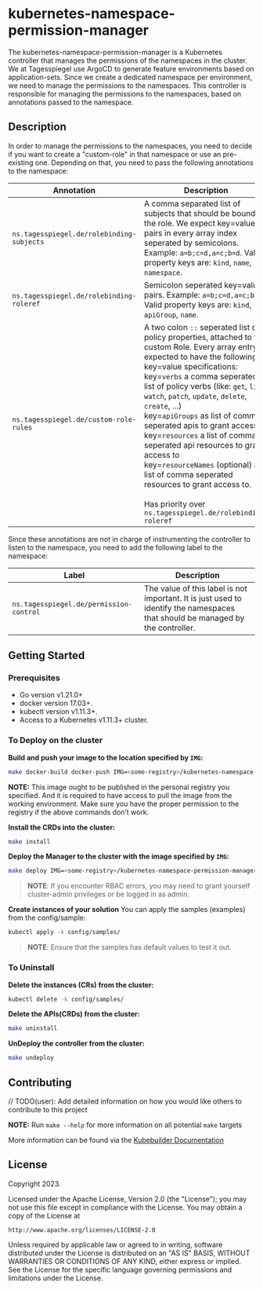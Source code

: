 # kubernetes-namespace-permission-manager

The kubernetes-namespace-permission-manager is a Kubernetes controller that manages the permissions of the namespaces in the cluster. We at Tagesspiegel use ArgoCD to generate feature environments based on application-sets. Since we create a dedicated namespace per environment, we need to manage the permissions to the namespaces. This controller is responsible for managing the permissions to the namespaces, based on annotations passed to the namespace.

## Description

In order to manage the permissions to the namespaces, you need to decide if you want to create a "custom-role" in that namespace or use an pre-existing one. Depending on that, you need to pass the following annotations to the namespace:

| Annotation | Description |
|---|---|
| `ns.tagesspiegel.de/rolebinding-subjects` | A comma separated list of subjects that should be bound to the role. We expect key=value pairs in every array index seperated by semicolons. Example: `a=b;c=d,a=c;b=d`. Valid property keys are: `kind`, `name`, `namespace`. |
| `ns.tagesspiegel.de/rolebinding-roleref` | Semicolon seperated key=value pairs. Example: `a=b;c=d,a=c;b=d`. Valid property keys are: `kind`, `apiGroup`, `name`. |
| `ns.tagesspiegel.de/custom-role-rules` | A two colon `::` seperated list of policy properties, attached to the custom Role. Every array entry is expected to have the following key=value specifications: </br>key=`verbs` a comma seperated list of policy verbs (like: `get`, `list`, `watch`, `patch`, `update`, `delete`, `create`, ...)</br>key=`apiGroups` as list of comma seperated apis to grant access to</br>key=`resources` a list of comma seperated api resources to grant access to</br>key=`resourceNames` (optional) as list of comma seperated resources to grant access to.</br></br>Has priority over `ns.tagesspiegel.de/rolebinding-roleref` |

Since these annotations are not in charge of instrumenting the controller to listen to the namespace, you need to add the following label to the namespace:

| Label | Description |
|---|---|
| `ns.tagesspiegel.de/permission-control` | The value of this label is not important. It is just used to identify the namespaces that should be managed by the controller. |

## Getting Started

### Prerequisites

- Go version v1.21.0+
- docker version 17.03+.
- kubectl version v1.11.3+.
- Access to a Kubernetes v1.11.3+ cluster.

### To Deploy on the cluster

**Build and push your image to the location specified by `IMG`:**

```sh
make docker-build docker-push IMG=<some-registry>/kubernetes-namespace-permission-manager:tag
```

**NOTE:** This image ought to be published in the personal registry you specified.
And it is required to have access to pull the image from the working environment.
Make sure you have the proper permission to the registry if the above commands don’t work.

**Install the CRDs into the cluster:**

```sh
make install
```

**Deploy the Manager to the cluster with the image specified by `IMG`:**

```sh
make deploy IMG=<some-registry>/kubernetes-namespace-permission-manager:tag
```

> **NOTE**: If you encounter RBAC errors, you may need to grant yourself cluster-admin
privileges or be logged in as admin.

**Create instances of your solution**
You can apply the samples (examples) from the config/sample:

```sh
kubectl apply -k config/samples/
```

>**NOTE**: Ensure that the samples has default values to test it out.

### To Uninstall

**Delete the instances (CRs) from the cluster:**

```sh
kubectl delete -k config/samples/
```

**Delete the APIs(CRDs) from the cluster:**

```sh
make uninstall
```

**UnDeploy the controller from the cluster:**

```sh
make undeploy
```

## Contributing

// TODO(user): Add detailed information on how you would like others to contribute to this project

**NOTE:** Run `make --help` for more information on all potential `make` targets

More information can be found via the [Kubebuilder Documentation](https://book.kubebuilder.io/introduction.html)

## License

Copyright 2023.

Licensed under the Apache License, Version 2.0 (the "License");
you may not use this file except in compliance with the License.
You may obtain a copy of the License at

    http://www.apache.org/licenses/LICENSE-2.0

Unless required by applicable law or agreed to in writing, software
distributed under the License is distributed on an "AS IS" BASIS,
WITHOUT WARRANTIES OR CONDITIONS OF ANY KIND, either express or implied.
See the License for the specific language governing permissions and
limitations under the License.
